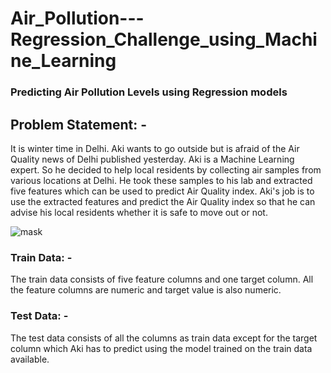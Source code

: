 # Air_Pollution---Regression_Challenge_using_Machine_Learning
### Predicting Air Pollution Levels using Regression models


## Problem Statement: -
It is winter time in Delhi. Aki wants to go outside but is afraid of the Air Quality news of Delhi published yesterday. Aki is a Machine Learning expert. So he decided to help local residents by collecting air samples from various locations at Delhi. He took these samples to his lab and extracted five features which can be used to predict Air Quality index. Aki's job is to use the extracted features and predict the Air Quality index so that he can advise his local residents whether it is safe to move out or not.

![mask](https://user-images.githubusercontent.com/48447990/131080008-7bd01a59-1042-4ee5-91af-f820e49473d6.jpg)


### Train Data: -
The train data consists of five feature columns and one target column. All the feature columns are numeric and target value is also numeric.

### Test Data: -
The test data consists of all the columns as train data except for the target column which Aki has to predict using the model trained on the train data available.
